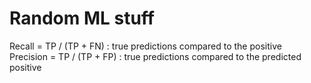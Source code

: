 # Random ML stuff

Recall = TP / (TP + FN) : true predictions compared to the positive  
Precision = TP / (TP + FP) : true predictions compared to the predicted positive

